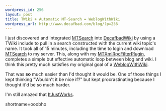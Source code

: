 ```yaml
--- 
wordpress_id: 256
layout: post
title: TWiki + Automatic MT-Search = WeblogWithWiki
wordpress_url: http://www.decafbad.com/blog/?p=256
---
```

<p>I just discovered and integrated <a href="http://www.decafbad.com/twiki/bin/view/Main/MTSearch">MTSearch</a> into <a href="http://www.decafbad.com/twiki/bin/view/Main/DecafbadWiki">DecafbadWiki</a> by using a TWiki include to pull in a search constructed with the current wiki topic's name.  It took all of 15 minutes, including the time to login and download <a href="http://www.decafbad.com/twiki/bin/view/Main/MTSearch">MTSearch</a> to my server.  This, along with my <a href="http://www.decafbad.com/twiki/bin/view/Main/MTXmlRpcFilterPlugin">MTXmlRpcFilterPlugin</a>, completes a simple but effective automatic loop between blog and wiki.  I think this pretty much satisfies my original goal of a <a href="http://www.decafbad.com/twiki/bin/view/Main/WeblogWithWiki">WeblogWithWiki</a>.  </p>
<p>That was <strong>so</strong> much easier than I'd thought it would be.  One of those things I kept thinking "Wouldn't it be nice if?" but kept procrastinating because I thought it'd be so much harder.</p>
<p>I'm still amazed that <a href="http://www.decafbad.com/twiki/bin/view/Main/ItJustWorks">ItJustWorks</a>.</p>
<!--more-->
shortname=ooobho
